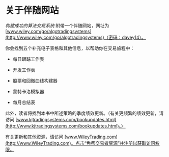 # 关于伴随网站

*构建成功的算法交易系统* 附带一个伴随网站，网址为 [www.wiley.com/go/algotradingsystems](http://www.wiley.com/go/algotradingsystems)（密码：davey14）。

你会找到五个补充电子表格和其他信息，以帮助你在交易旅程中：

+   每日跟踪工作表

+   开发工作表

+   股票和回撤曲线构建器

+   蒙特卡洛模拟器

+   每月总结表

此外，读者将找到本书中所述策略的季度绩效更新。（有关更频繁的绩效更新，请访问 [www.kjtradingsystems.com/bookupdates.html](http://www.kjtradingsystems.com/bookupdates.html)。）

有关更新和其他资源，请访问 [www.WileyTrading.com](http://www.WileyTrading.com)。点击“免费交易者资源”并注册以获取访问权限。
